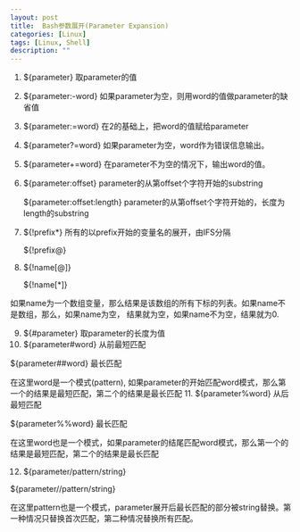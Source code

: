 ```yaml
---
layout: post
title:  Bash参数展开(Parameter Expansion)
categories: [Linux]
tags: [Linux, Shell]
description: ""
---
```



1. ${parameter} 取parameter的值
2. ${parameter:-word} 如果parameter为空，则用word的值做parameter的缺省值
3. ${parameter:=word} 在2的基础上，把word的值赋给parameter
4. ${parameter?=word} 如果parameter为空，word作为错误信息输出。
5. ${parameter+=word} 在parameter不为空的情况下，输出word的值。
6. ${parameter:offset} parameter的从第offset个字符开始的substring

    ${parameter:offset:length} parameter的从第offset个字符开始的，长度为length的substring

7. ${!prefix*} 所有的以prefix开始的变量名的展开，由IFS分隔

    ${!prefix@}

8. ${!name[@]}

    ${!name[*]}

  如果name为一个数组变量，那么结果是该数组的所有下标的列表。如果name不是数组，那么，如果name为空，
  结果就为空，如果name不为空，结果就为0.

9. ${#parameter} 取parameter的长度为值
10. ${parameter#word} 从前最短匹配
  
  ${parameter##word} 最长匹配
  
  在这里word是一个模式(pattern), 如果parameter的开始匹配word模式，那么第一个的结果是最短匹配，第二个的结果是最长匹配
11. ${parameter%word} 从后最短匹配
  
  ${parameter%%word} 最长匹配

  在这里word也是一个模式，如果parameter的结尾匹配word模式，那么第一个的结果是最短匹配，第二个的结果是最长匹配

12. ${parameter/pattern/string}

  ${parameter//pattern/string}
  
  在这里pattern也是一个模式，parameter展开后最长匹配的部分被string替换。第一种情况只替换首次匹配，第二种情况替换所有匹配。

